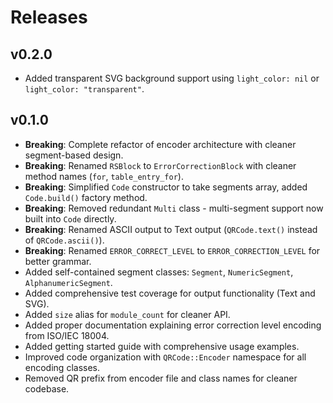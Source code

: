 # Releases

## v0.2.0

  - Added transparent SVG background support using `light_color: nil` or `light_color: "transparent"`.

## v0.1.0

  - **Breaking**: Complete refactor of encoder architecture with cleaner segment-based design.
  - **Breaking**: Renamed `RSBlock` to `ErrorCorrectionBlock` with cleaner method names (`for`, `table_entry_for`).
  - **Breaking**: Simplified `Code` constructor to take segments array, added `Code.build()` factory method.
  - **Breaking**: Removed redundant `Multi` class - multi-segment support now built into `Code` directly.
  - **Breaking**: Renamed ASCII output to Text output (`QRCode.text()` instead of `QRCode.ascii()`).
  - **Breaking**: Renamed `ERROR_CORRECT_LEVEL` to `ERROR_CORRECTION_LEVEL` for better grammar.
  - Added self-contained segment classes: `Segment`, `NumericSegment`, `AlphanumericSegment`.
  - Added comprehensive test coverage for output functionality (Text and SVG).
  - Added `size` alias for `module_count` for cleaner API.
  - Added proper documentation explaining error correction level encoding from ISO/IEC 18004.
  - Added getting started guide with comprehensive usage examples.
  - Improved code organization with `QRCode::Encoder` namespace for all encoding classes.
  - Removed QR prefix from encoder file and class names for cleaner codebase.
